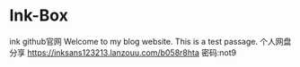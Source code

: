 # Ink-Box
ink github官网
Welcome to my blog website. This is a test passage.
个人网盘分享
https://inksans123213.lanzouu.com/b058r8hta
密码:not9
